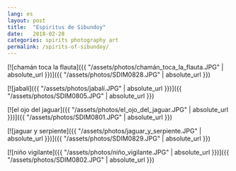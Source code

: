 ```yaml
---
lang: es
layout: post
title:  "Espiritus de Sibundoy"
date:   2018-02-28
categories: spirits photography art
permalink: /spirits-of-sibundoy/
---
```

[![chamán toca la flauta]({{ "/assets/photos/chamán_toca_la_flauta.JPG" | absolute_url }})]({{ "/assets/photos/SDIM0828.JPG" | absolute_url }})

[![jabalí]({{ "/assets/photos/jabalí.JPG" | absolute_url }})]({{ "/assets/photos/SDIM0805.JPG" | absolute_url }})

[![el ojo del jaguar]({{ "/assets/photos/el_ojo_del_jaguar.JPG" | absolute_url }})]({{ "/assets/photos/SDIM0801.JPG" | absolute_url }})

[![jaguar y serpiente]({{ "/assets/photos/jaguar_y_serpiente.JPG" | absolute_url }})]({{ "/assets/photos/SDIM0829.JPG" | absolute_url }})

[![niño vigilante]({{ "/assets/photos/niño_vigilante.JPG" | absolute_url }})]({{ "/assets/photos/SDIM0802.JPG" | absolute_url }})
